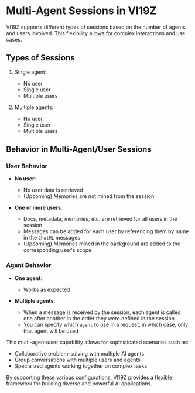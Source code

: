 # Multi-Agent Sessions in VI19Z

VI19Z supports different types of sessions based on the number of agents and users involved. This flexibility allows for complex interactions and use cases.

## Types of Sessions

1. Single agent:
   - No user
   - Single user
   - Multiple users

2. Multiple agents:
   - No user
   - Single user
   - Multiple users

## Behavior in Multi-Agent/User Sessions

### User Behavior

- **No user**: 
  - No user data is retrieved
  - (Upcoming) Memories are not mined from the session

- **One or more users**:
  - Docs, metadata, memories, etc. are retrieved for all users in the session
  - Messages can be added for each user by referencing them by name in the `ChatML` messages
  - (Upcoming) Memories mined in the background are added to the corresponding user's scope

### Agent Behavior

- **One agent**: 
  - Works as expected

- **Multiple agents**: 
  - When a message is received by the session, each agent is called one after another in the order they were defined in the session
  - You can specify which `agent` to use in a request, in which case, only that agent will be used

This multi-agent/user capability allows for sophisticated scenarios such as:
- Collaborative problem-solving with multiple AI agents
- Group conversations with multiple users and agents
- Specialized agents working together on complex tasks

By supporting these various configurations, VI19Z provides a flexible framework for building diverse and powerful AI applications.
